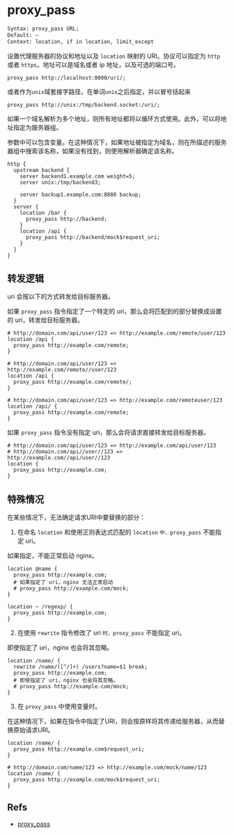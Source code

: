# proxy_pass


```txt
Syntax:	proxy_pass URL;
Default: —
Context: location, if in location, limit_except
```

设置代理服务器的协议和地址以及 `location` 映射的 URI。协议可以指定为 `http` 或者 `https`。地址可以是域名或者 ip 地址，以及可选的端口号。

```nginx
proxy_pass http://localhost:8000/uri/;
```

或者作为`unix`域套接字路径，在单词`unix`之后指定，并以冒号括起来

```nginx
proxy_pass http://unix:/tmp/backend.socket:/uri/;
```

如果一个域名解析为多个地址，则所有地址都将以循环方式使用。此外，可以将地址指定为服务器组。

参数中可以包含变量。在这种情况下，如果地址被指定为域名，则在所描述的服务器组中搜索该名称，如果没有找到，则使用解析器确定该名称。

```nginx
http {
  upstream backend {
    server backend1.example.com weight=5;
    server unix:/tmp/backend3;

    server backup1.example.com:8080 backup;
  }
  server {
    location /bar {
      proxy_pass http://backend;
    }
    location /api {
      proxy_pass http://backend/mock$request_uri;
    }
  }
}
```

## 转发逻辑

uri 会按以下的方式转发给目标服务器。

如果 `proxy_pass` 指令指定了一个特定的 uri，那么会将匹配到的部分替换成设置的 uri，转发给目标服务器。

```nginx
# http://domain.com/api/user/123 => http://example.com/remote/user/123
location /api {
  proxy_pass http://example.com/remote;
}

# http://domain.com/api/user/123 => http://example.com/remote//user/123
location /api {
  proxy_pass http://example.com/remote/;
}

# http://domain.com/api/user/123 => http://example.com/remoteuser/123
location /api/ {
  proxy_pass http://example.com/remote;
}
```

如果 `proxy_pass` 指令没有指定 uri，那么会将请求直接转发给目标服务器。

```nginx
# http://domain.com/api/user/123 => http://example.com/api/user/123
# http://domain.com/api//user//123 => http://example.com//api/user//123
location {
  proxy_pass http://example.com;
}
```

## 特殊情况

在某些情况下，无法确定请求URI中要替换的部分：

1. 在命名 `location` 和使用正则表达式匹配的 `location` `中，proxy_pass` 不能指定 uri。

如果指定，不能正常启动 nginx。

```nginx
location @name {
  proxy_pass http://example.com;
  # 如果指定了 uri，nginx 无法正常启动
  # proxy_pass http://example.com/mock;
}

location ~ /regexp/ {
  proxy_pass http://example.com;
}
```

2. 在使用 `rewrite` 指令修改了 uri `时，proxy_pass` 不能指定 uri。

即使指定了 uri，nginx 也会将其忽略。

```nginx
location /name/ {
  rewrite /name/([^/]+) /users?name=$1 break;
  proxy_pass http://example.com;
  # 即使指定了 uri，nginx 也会将其忽略。
  # proxy_pass http://example.com/mock;
}
```

3. 在 `proxy_pass` 中使用变量时。

在这种情况下，如果在指令中指定了URI，则会按原样将其传递给服务器，从而替换原始请求URI。

```nginx
location /name/ {
  proxy_pass http://example.com$request_uri;
}

# http://domain.com/name/123 => http://example.com/mock/name/123
location /name/ {
  proxy_pass http://example.com/mock$request_uri;
}
```

## Refs

+ [proxy_pass](https://nginx.org/en/docs/http/ngx_http_proxy_module.html#proxy_pass)
